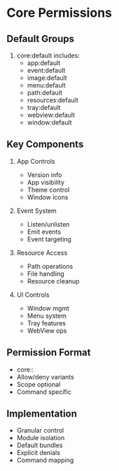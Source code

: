 # Core Permissions

## Default Groups
1. core:default includes:
   - app:default
   - event:default
   - image:default
   - menu:default
   - path:default
   - resources:default
   - tray:default
   - webview:default
   - window:default

## Key Components
1. App Controls
   - Version info
   - App visibility
   - Theme control
   - Window icons

2. Event System
   - Listen/unlisten
   - Emit events
   - Event targeting

3. Resource Access
   - Path operations
   - File handling
   - Resource cleanup

4. UI Controls
   - Window mgmt
   - Menu system
   - Tray features
   - WebView ops

## Permission Format
- core:<module>:<action>
- Allow/deny variants
- Scope optional
- Command specific

## Implementation
- Granular control
- Module isolation
- Default bundles
- Explicit denials
- Command mapping